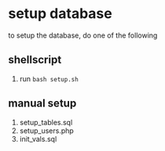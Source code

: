 # setup database
to setup the database, do one of the following
## shellscript
1. run ```bash setup.sh```
## manual setup
1. setup_tables.sql
2. setup_users.php
3. init_vals.sql

